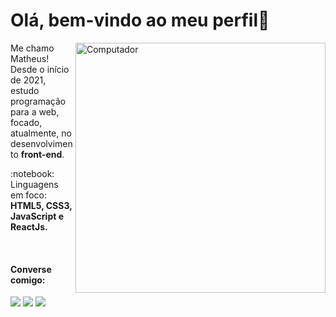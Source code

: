 # Olá, bem-vindo ao meu perfil🤘

<img src="https://raw.githubusercontent.com/MicaelliMedeiros/micaellimedeiros/master/image/computer-illustration.png" min-width="400px" max-width="400px" width="400px" align="right" alt="Computador">

<p align="left"> 
  Me chamo Matheus!<br>
  Desde o início de 2021, estudo programação para a web, focado, atualmente, no desenvolvimento <strong>front-end</strong>.<br>
</p>

<p align="left">
  :notebook: Linguagens em foco: <strong>HTML5, CSS3, JavaScript e ReactJs.</strong>
</p>
<br>

#### Converse comigo:
<a href = "https://app.rocketseat.com.br/me/srdmatheus"><img src="https://img.shields.io/badge/Rocketseat-7159c1?style=for-the-badge&logo=data:image/png;base64,iVBORw0KGgoAAAANSUhEUgAAAAwAAAAOCAYAAAAbvf3sAAAACXBIWXMAAA7DAAAOwwHHb6hkAAAAGXRFWHRTb2Z0d2FyZQB3d3cuaW5rc2NhcGUub3Jnm+48GgAAAN1JREFUKJGN0E8rhGEUBfDzjoksRin5Exs7Kba2lFIWvontLHwHZafkA1gpWx/ARlnY2FDKYkrZoJDGz+advI3emTl1F/c55557n5OMABzgBefDhIvYQ7es3UHiBXT84RPHjZJsYKYibiY5SzJf8ZhIchWMYRXPaGMch/7jtOe2iZ8K8dTXwy0mq/fu4K4kP/CAizKZN6z0f3AOl9jHUuV9Ght1qdzgG0eYqkuvl9Jykm6SrySdJGuD8m7hFY9YrxVWNmwnaZXu98MGghNcY3aoOEmzvH2rKIr3UQZ+Ab689amFPvUoAAAAAElFTkSuQmCC&logoColor=white" target="_blank"></a> <!--<a href = "https://www.linkedin.com/in/srdmatheus"><img src="https://img.shields.io/badge/Linkedin-0077B5?style=for-the-badge&logo=linkedin&logoColor=white" target="_blank"></a>-->
<a href = "mailto:srdmatheus@gmail.com"><img src="https://img.shields.io/badge/Gmail-D14836?style=for-the-badge&logo=gmail&logoColor=white" target="_blank"></a>
<a href = "https://wa.me/5531985291863"><img src="https://img.shields.io/badge/WhatsApp-25D366?style=for-the-badge&logo=whatsapp&logoColor=white" target="_blank"></a>
